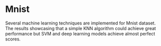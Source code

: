 # Mnist
Several machine learning techniques are implemented for Mnist dataset. The results showcasing that a simple KNN algorithm could achieve great performance but SVM and deep learning models achieve almost perfect scores.
